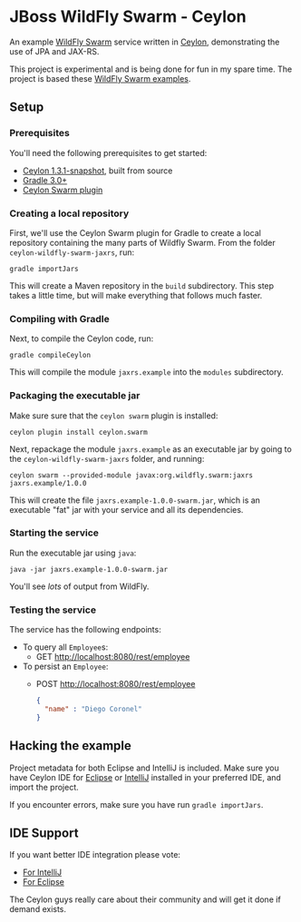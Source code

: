 # JBoss WildFly Swarm - Ceylon

An example [WildFly Swarm] service written in [Ceylon], demonstrating the
use of JPA and JAX-RS.

This project is experimental and is being done for fun in my spare time.
The project is based these [WildFly Swarm examples][].

[Ceylon]: https://ceylon-lang.org
[WildFly Swarm]: http://wildfly-swarm.io/
[WildFly Swarm examples]: https://github.com/wildfly-swarm/wildfly-swarm-examples/tree/master/jpa-jaxrs-cdi

## Setup

### Prerequisites

You'll need the following prerequisites to get started:

- [Ceylon 1.3.1-snapshot](https://github.com/ceylon/ceylon/), built from source
- [Gradle 3.0+](https://gradle.org/gradle-download/)
- [Ceylon Swarm plugin](https://github.com/ceylon/ceylon.swarm)

### Creating a local repository

First, we'll use the Ceylon Swarm plugin for Gradle to create a local
repository containing the many parts of Wildfly Swarm. From the folder
`ceylon-wildfly-swarm-jaxrs`, run:

    gradle importJars

This will create a Maven repository in the `build` subdirectory. This
step takes a little time, but will make everything that follows much 
faster.

### Compiling with Gradle

Next, to compile the Ceylon code, run:

    gradle compileCeylon

This will compile the module `jaxrs.example` into the `modules` 
subdirectory.

### Packaging the executable jar

Make sure sure that the `ceylon swarm` plugin is installed: 
   
    ceylon plugin install ceylon.swarm
   
Next, repackage the module `jaxrs.example` as an executable jar 
by going to the `ceylon-wildfly-swarm-jaxrs` folder, and running:
   
    ceylon swarm --provided-module javax:org.wildfly.swarm:jaxrs jaxrs.example/1.0.0

This will create the file `jaxrs.example-1.0.0-swarm.jar`, which 
is an executable "fat" jar with your service and all its 
dependencies.

### Starting the service

Run the executable jar using `java`:
   
    java -jar jaxrs.example-1.0.0-swarm.jar

You'll see *lots* of output from WildFly.

### Testing the service

The service has the following endpoints:

- To query all `Employee`s:
  - GET <http://localhost:8080/rest/employee>
- To persist an `Employee`:
  - POST <http://localhost:8080/rest/employee>
  
    ```json
    {
      "name" : "Diego Coronel"
    }
    ```

## Hacking the example

Project metadata for both Eclipse and IntelliJ is included. Make 
sure you have Ceylon IDE for [Eclipse][] or [IntelliJ][] installed 
in your preferred IDE, and import the project.

If you encounter errors, make sure you have run `gradle importJars`.

[Eclipse]: https://ceylon-lang.org/documentation/1.3/ide/eclipse/
[IntelliJ]: https://ceylon-lang.org/documentation/1.3/ide/intellij/

## IDE Support

If you want better IDE integration please vote:

- [For IntelliJ](https://github.com/ceylon/ceylon-ide-intellij/issues/513)
- [For Eclipse](https://github.com/ceylon/ceylon-ide-eclipse/issues/1835)

The Ceylon guys really care about their community and will get it done 
if demand exists.

